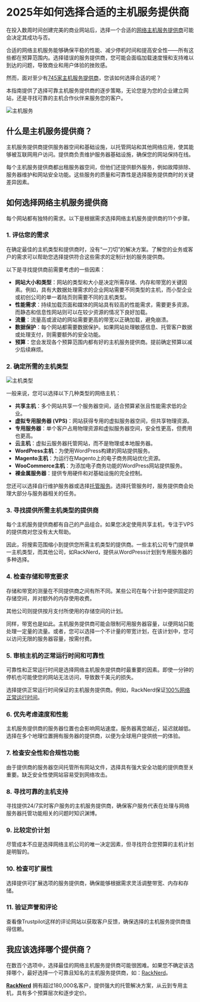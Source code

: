 # 2025年如何选择合适的主机服务提供商

在投入数周时间创建完美的商业网站后，选择一个合适的[网络主机服务提供商](https://www.racknerd.com/)可能会决定其成功与否。

合适的网络主机服务能够确保平稳的性能、减少停机时间和提高安全性——所有这些都在预算范围内。选择错误的服务提供商，您可能会面临加载速度慢和支持难以到达的问题，导致商业和用户体验的挫败感。

然而，面对至少有[745家主机服务提供商](https://w3techs.com/technologies/overview/web_hosting)，您该如何选择合适的呢？

本指南提供了选择可靠主机服务提供商的逐步策略，无论您是为您的企业建立网站，还是寻找可靠的主机合作伙伴来服务您的客户。

![主机服务](https://github.com/user-attachments/assets/82119a7c-26d7-4ccc-bc06-81fb9e7a4a5d)

## 什么是主机服务提供商？

主机服务提供商提供服务器空间和基础设施，以托管网站和其他网络应用，使其能够被互联网用户访问。提供商负责维护服务器基础设施，确保您的网站保持在线。

每个主机服务提供商都出租服务器空间，但他们还提供额外服务，例如故障排除、服务器维护和网站安全功能。这些服务的质量和可靠性是选择服务提供商时的关键差异因素。

## 如何选择网络主机服务提供商

每个网站都有独特的需求。以下是根据需求选择网络主机服务提供商的11个步骤。

### 1. 评估您的需求

在确定最佳的主机类型和提供商时，没有“一刀切”的解决方案。了解您的业务或客户的需求可以帮助您选择提供符合这些需求的定制计划的服务提供商。

以下是寻找提供商前需要考虑的一些因素：

- **网站大小和类型**：网站的类型和大小是决定所需存储、内存和带宽的关键因素。例如，具有大数据处理需求的企业网站需要不同类型的主机，而小型企业或初创公司的单一着陆页则需要不同的主机类型。
- **性能需求**：持续加载页面和媒体的网站具有较高的性能需求，需要更多资源。而静态和信息性网站则可以在较少资源的情况下良好加载。
- **流量**：流量高或波动的网站需要更高的带宽以正确加载，避免崩溃。
- **数据保护**：每个网站都需要数据保护。如果网站处理敏感信息、托管客户数据或处理支付，则需要额外的安全功能。
- **预算**：您会发现各个预算范围内都有好的主机服务提供商。提前确定预算以减少后续麻烦。

### 2. 确定所需的主机类型

![主机类型](https://www.racknerd.com/wp-content/uploads/2025/10/hosting-provider_types-of-hosting-from-Liquid-Web-1024x200.png)

一般来说，您可以选择以下几种类型的网络主机：

- **共享主机**：多个网站共享一个服务器空间，适合预算紧张且性能需求低的企业。
- **虚拟专用服务器 (VPS)**：网站获得专用的虚拟服务器空间，但共享物理资源。
- **专用服务器**：单个客户占用物理资源和虚拟服务器空间，安全性更高，但费用也更高。
- **云主机**：虚拟云服务器托管网站，而不是物理或本地服务器。
- **WordPress主机**：为使用WordPress构建的网站提供服务。
- **Magento主机**：为运行在Magento上的电子商务网站优化资源。
- **WooCommerce主机**：为添加电子商务功能的WordPress网站提供服务。
- **裸金属服务器**：提供专用硬件和对基础设施的完全控制。

您还可以选择自行维护服务器或选择[托管服务](https://www.racknerd.com/)。选择托管服务时，服务提供商会处理大部分与服务器相关的任务。

### 3. 寻找提供所需主机类型的提供商

每个主机服务提供商都有自己的产品组合。如果您决定使用共享主机，专注于VPS的提供商对您没有太大帮助。

因此，将搜索范围缩小到提供您所需主机类型的提供商。一些主机公司专门提供单一主机类型，而其他公司，如RackNerd，提供从WordPress计划到专用服务器的多种选择。

### 4. 检查存储和带宽要求

存储和带宽的测量在不同提供商之间有所不同。某些公司在每个计划中提供固定的存储空间，并对额外的内存使用收费。

其他公司则提供按月支付所使用的存储空间的计划。

同样，带宽也是如此。主机服务提供商可能会限制可用服务器容量，以便网站只能处理一定量的流量。或者，您可以选择一个不计量的带宽计划，在该计划中，您可以访问无限的服务器容量，按需付费。

### 5. 审核主机的正常运行时间和可靠性

可靠性和正常运行时间是选择网络主机服务提供商时最重要的因素。即使一分钟的停机也可能使您的网站无法访问，导致数千美元的损失。

选择提供正常运行时间保证的主机服务提供商。例如，RackNerd保证[100%网络正常运行时间](https://www.racknerd.com/)。

### 6. 优先考虑速度和性能

主机服务提供商的服务器位置也会影响网站速度。服务器离您越近，延迟就越低。选择在多个地理位置拥有服务器的提供商，以便为全球用户提供统一的体验。

### 7. 检查安全性和合规性功能

由于提供商的服务器空间托管所有网站文件，选择具有强大安全功能的提供商至关重要。缺乏安全性使网站容易受到网络攻击。

### 8. 寻找可靠的主机支持

寻找提供24/7实时客户服务的主机服务提供商，确保客户服务代表在处理与网络服务器托管功能相关的问题时知识渊博。

### 9. 比较定价计划

尽管成本不应是选择网络主机公司的唯一决定因素，但寻找符合您预算的主机计划是明智的。

### 10. 检查可扩展性

选择提供可扩展选项的服务提供商，确保能够根据需求灵活调整带宽、内存和存储。

### 11. 验证声誉和评论

查看像Trustpilot这样的评论网站以获取客户反馈，确保选择的主机服务提供商值得信赖。

## 我应该选择哪个提供商？

在数百个选项中，选择最佳的网络主机服务提供商可能很困难。如果您不确定该选择哪个，最好选择一个可靠且知名的主机服务提供商，如：[RackNerd](https://www.racknerd.com/)。

**[RackNerd](https://www.racknerd.com/)** 拥有超过180,000名客户，提供强大的托管解决方案，从云到专用主机，具有多个预算层次和逐步定价。


